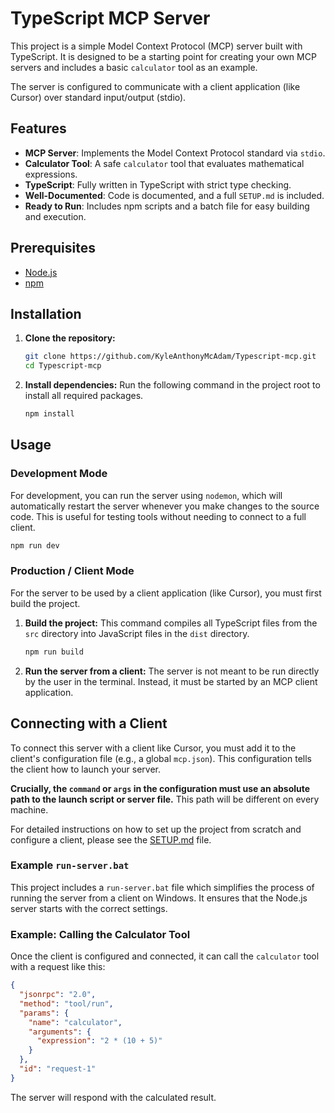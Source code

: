 # TypeScript MCP Server

This project is a simple Model Context Protocol (MCP) server built with TypeScript. It is designed to be a starting point for creating your own MCP servers and includes a basic `calculator` tool as an example.

The server is configured to communicate with a client application (like Cursor) over standard input/output (stdio).

## Features

- **MCP Server**: Implements the Model Context Protocol standard via `stdio`.
- **Calculator Tool**: A safe `calculator` tool that evaluates mathematical expressions.
- **TypeScript**: Fully written in TypeScript with strict type checking.
- **Well-Documented**: Code is documented, and a full `SETUP.md` is included.
- **Ready to Run**: Includes npm scripts and a batch file for easy building and execution.

## Prerequisites

- [Node.js](https://nodejs.org/)
- [npm](https://www.npmjs.com/)

## Installation

1.  **Clone the repository:**
    ```bash
    git clone https://github.com/KyleAnthonyMcAdam/Typescript-mcp.git
    cd Typescript-mcp
    ```

2.  **Install dependencies:**
    Run the following command in the project root to install all required packages.
    ```bash
    npm install
    ```

## Usage

### Development Mode

For development, you can run the server using `nodemon`, which will automatically restart the server whenever you make changes to the source code. This is useful for testing tools without needing to connect to a full client.

```bash
npm run dev
```

### Production / Client Mode

For the server to be used by a client application (like Cursor), you must first build the project.

1.  **Build the project:**
    This command compiles all TypeScript files from the `src` directory into JavaScript files in the `dist` directory.
    ```bash
    npm run build
    ```

2.  **Run the server from a client:**
    The server is not meant to be run directly by the user in the terminal. Instead, it must be started by an MCP client application.

## Connecting with a Client

To connect this server with a client like Cursor, you must add it to the client's configuration file (e.g., a global `mcp.json`). This configuration tells the client how to launch your server.

**Crucially, the `command` or `args` in the configuration must use an absolute path to the launch script or server file.** This path will be different on every machine.

For detailed instructions on how to set up the project from scratch and configure a client, please see the [SETUP.md](SETUP.md) file.

### Example `run-server.bat`

This project includes a `run-server.bat` file which simplifies the process of running the server from a client on Windows. It ensures that the Node.js server starts with the correct settings.

### Example: Calling the Calculator Tool

Once the client is configured and connected, it can call the `calculator` tool with a request like this:

```json
{
  "jsonrpc": "2.0",
  "method": "tool/run",
  "params": {
    "name": "calculator",
    "arguments": {
      "expression": "2 * (10 + 5)"
    }
  },
  "id": "request-1"
}
```

The server will respond with the calculated result. 